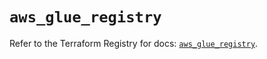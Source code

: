 # `aws_glue_registry`

Refer to the Terraform Registry for docs: [`aws_glue_registry`](https://registry.terraform.io/providers/hashicorp/aws/6.8.0/docs/resources/glue_registry).
